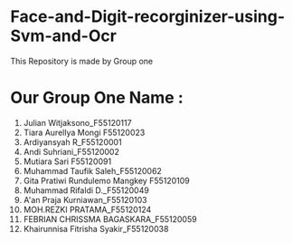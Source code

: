 # Face-and-Digit-recorginizer-using-Svm-and-Ocr
This Repository is made by Group one 
# Our Group One Name : 
1. Julian Witjaksono_F55120117
2. Tiara Aurellya Mongi F55120023
3. Ardiyansyah R_F55120001
4. Andi Suhriani_F55120002
5. Mutiara Sari F55120091
6. Muhammad Taufik Saleh_F55120062
7. Gita Pratiwi Rundulemo Mangkey F55120109
8. Muhammad Rifaldi D._F55120049
9. A'an Praja Kurniawan_F55120103
10. MOH.REZKI PRATAMA_F55120124
11. FEBRIAN CHRISSMA BAGASKARA_F55120059
12. Khairunnisa Fitrisha Syakir_F55120038
